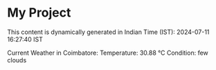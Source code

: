 # My Project

This content is dynamically generated in Indian Time (IST): 2024-07-11 16:27:40 IST


Current Weather in Coimbatore:
Temperature: 30.88 °C
Condition: few clouds
